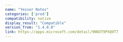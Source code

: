 ```yaml
---
name: "Yesser Notes"
categories: ['prod']
compatibility: native
display_result: "Compatible"
version_from: "1.4.0.0"
link: https://apps.microsoft.com/detail/9NN3T9PXQ9T7
---
```

